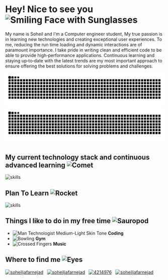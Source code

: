 <h1>Hey! Nice to see you <img src="https://raw.githubusercontent.com/Tarikul-Islam-Anik/Animated-Fluent-Emojis/master/Emojis/Smilies/Smiling%20Face%20with%20Sunglasses.png" alt="Smiling Face with Sunglasses" width="28" height="28" /></h1>

<p> 
My name is Soheil and I'm a Computer engineer student, My true passion is in learning new technologies and creating exceptional user experiences. To me, reducing the run time loading and dynamic interactions are of paramount importance. I take pride in writing clean and efficient code to be able to provide high‐performance applications. Continuous learning and staying up‐to‐date with the latest trends are my most important approach to ensure offering the best solutions for solving problems and challenges.
</p>

  <img alt="github contribution grid snake animation" src="https://github.com/Soheiljafarnejad/Soheiljafarnejad/blob/output/github-contribution-grid-snake-dark.svg#gh-dark-mode-only">
  <img alt="github contribution grid snake animation" src="https://github.com/Soheiljafarnejad/Soheiljafarnejad/blob/output/github-contribution-grid-snake.svg#gh-light-mode-only">

## My current technology stack and continuous advanced learning <img src="https://raw.githubusercontent.com/Tarikul-Islam-Anik/Animated-Fluent-Emojis/master/Emojis/Travel%20and%20places/Comet.png" alt="Comet" width="32" height="32" />

  <img alt="skills" src="https://skillicons.dev/icons?i=js,react,nextjs,ts,vite,graphql,redux,git,materialui,bootstrap,tailwind,sass,css,html" />

## Plan To Learn <img src="https://raw.githubusercontent.com/Tarikul-Islam-Anik/Animated-Fluent-Emojis/master/Emojis/Travel%20and%20places/Rocket.png" alt="Rocket" width="28" height="28" />

  <img alt="skills" src="https://skillicons.dev/icons?i=jest,threejs,webpack,babel,nodejs,express" />

## Things I like to do in my free time <img src="https://raw.githubusercontent.com/Tarikul-Islam-Anik/Animated-Fluent-Emojis/master/Emojis/Animals/Sauropod.png" alt="Sauropod" width="30" height="30" />

- <img src="https://raw.githubusercontent.com/Tarikul-Islam-Anik/Animated-Fluent-Emojis/master/Emojis/People%20with%20professions/Man%20Technologist%20Medium-Light%20Skin%20Tone.png" alt="Man Technologist Medium-Light Skin Tone" width="30" height="30" /> **Coding**
- <img src="https://raw.githubusercontent.com/Tarikul-Islam-Anik/Animated-Fluent-Emojis/master/Emojis/Activities/Bowling.png" alt="Bowling" width="30" height="30" /> **Gym**
- <img src="https://raw.githubusercontent.com/Tarikul-Islam-Anik/Animated-Fluent-Emojis/master/Emojis/Hand%20gestures/Crossed%20Fingers.png" alt="Crossed Fingers" width="30" height="30" /> **Music**

## Where to find me <img src="https://raw.githubusercontent.com/Tarikul-Islam-Anik/Animated-Fluent-Emojis/master/Emojis/Hand%20gestures/Eyes.png" alt="Eyes" width="28" height="28" />

<a href="https://linkedin.com/in/soheiljafarnejad" target="_blank"><img align="center" src="https://user-images.githubusercontent.com/94702044/189377305-7062bbec-ca23-43d9-b37d-da443ea59cb7.png" alt="soheiljafarnejad" height="25" width="25" /></a> &nbsp;
<a href="mailto:jafarnejad.official@gmail.com" target="_blank"><img align="center" src="https://user-images.githubusercontent.com/94702044/189377332-6de4f1a9-d1b0-49d3-879d-bb1158674e84.png" alt="soheiljafarnejad" height="25" width="25" /></a> &nbsp;
<a href="https://stackoverflow.com/users/18590254" target="_blank"><img align="center" src="https://user-images.githubusercontent.com/94702044/189377358-d734702a-33fd-47b4-bd4f-863811fcfb03.png" alt="4214976" height="25" width="25" /></a> &nbsp;
<a href="https://www.soheiljafarnejad.ir" target="_blank"><img align="center" src="https://user-images.githubusercontent.com/94702044/189378352-1c6cc600-c6a2-431d-9c4d-0b07c0c8d97c.png" alt="soheiljafarnejad" height="25" width="25" /></a> &nbsp;
